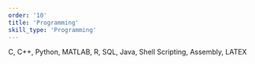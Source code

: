 ```yaml
---
order: '10'
title: 'Programming'
skill_type: 'Programming'
---
```


C, C++, Python, MATLAB, R, SQL, Java, Shell Scripting, Assembly, LATEX
